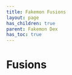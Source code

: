 ```yaml
---
title: Fakemon Fusions
layout: page
has_children: true
parent: Fakemon Dex
has_toc: true
---
```


# Fusions

